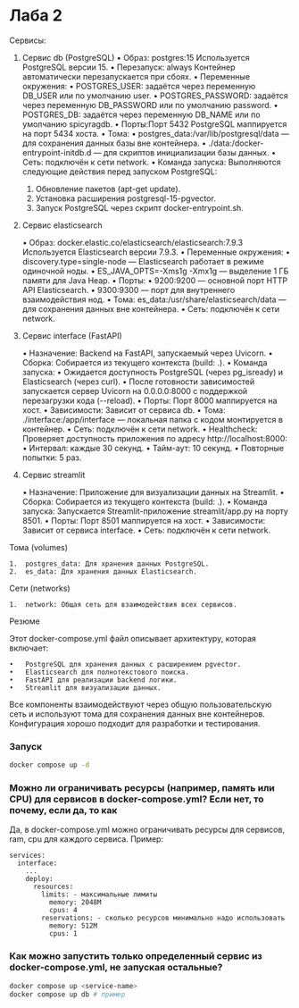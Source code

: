 # Лаба 2

Сервисы:
1. Сервис db (PostgreSQL)
	•	Образ: postgres:15 Используется PostgreSQL версии 15.
	•	Перезапуск: always Контейнер автоматически перезапускается при сбоях.
	•	Переменные окружения:
	•	POSTGRES_USER: задаётся через переменную DB_USER или по умолчанию user.
	•	POSTGRES_PASSWORD: задаётся через переменную DB_PASSWORD или по умолчанию password.
	•	POSTGRES_DB: задаётся через переменную DB_NAME или по умолчанию spicyragdb.
	•	Порты:Порт 5432 PostgreSQL маппируется на порт 5434 хоста.
	•	Тома:
	•	postgres_data:/var/lib/postgresql/data — для сохранения данных базы вне контейнера.
	•	./data:/docker-entrypoint-initdb.d — для скриптов инициализации базы данных.
	•	Сеть: подключён к сети network.
	•	Команда запуска:
Выполняются следующие действия перед запуском PostgreSQL:
	1.	Обновление пакетов (apt-get update).
	2.	Установка расширения postgresql-15-pgvector.
	3.	Запуск PostgreSQL через скрипт docker-entrypoint.sh.

2. Сервис elasticsearch

	•	Образ: docker.elastic.co/elasticsearch/elasticsearch:7.9.3
Используется Elasticsearch версии 7.9.3.
	•	Переменные окружения:
	•	discovery.type=single-node — Elasticsearch работает в режиме одиночной ноды.
	•	ES_JAVA_OPTS=-Xms1g -Xmx1g — выделение 1 ГБ памяти для Java Heap.
	•	Порты:
	•	9200:9200 — основной порт HTTP API Elasticsearch.
	•	9300:9300 — порт для внутреннего взаимодействия нод.
	•	Тома:
es_data:/usr/share/elasticsearch/data — для сохранения данных вне контейнера.
	•	Сеть: подключён к сети network.

3. Сервис interface (FastAPI)

	•	Назначение: Backend на FastAPI, запускаемый через Uvicorn.
	•	Сборка:
Собирается из текущего контекста (build: .).
	•	Команда запуска:
	•	Ожидается доступность PostgreSQL (через pg_isready) и Elasticsearch (через curl).
	•	После готовности зависимостей запускается сервер Uvicorn на 0.0.0.0:8000 с поддержкой перезагрузки кода (--reload).
	•	Порты:
Порт 8000 маппируется на хост.
	•	Зависимости:
Зависит от сервиса db.
	•	Тома:
./interface:/app/interface — локальная папка с кодом монтируется в контейнер.
	•	Сеть: подключён к сети network.
	•	Healthcheck:
Проверяет доступность приложения по адресу http://localhost:8000:
	•	Интервал: каждые 30 секунд.
	•	Тайм-аут: 10 секунд.
	•	Повторные попытки: 5 раз.

4. Сервис streamlit

	•	Назначение: Приложение для визуализации данных на Streamlit.
	•	Сборка:
Собирается из текущего контекста (build: .).
	•	Команда запуска:
Запускается Streamlit-приложение streamlit/app.py на порту 8501.
	•	Порты:
Порт 8501 маппируется на хост.
	•	Зависимости:
Зависит от сервиса interface.
	•	Сеть: подключён к сети network.

Тома (volumes)

	1.	postgres_data: Для хранения данных PostgreSQL.
	2.	es_data: Для хранения данных Elasticsearch.

Сети (networks)

	1.	network: Общая сеть для взаимодействия всех сервисов.

Резюме

Этот docker-compose.yml файл описывает архитектуру, которая включает:

	•	PostgreSQL для хранения данных с расширением pgvector.
	•	Elasticsearch для полнотекстового поиска.
	•	FastAPI для реализации backend логики.
	•	Streamlit для визуализации данных.

Все компоненты взаимодействуют через общую пользовательскую сеть и используют тома для сохранения данных вне контейнеров. Конфигурация хорошо подходит для разработки и тестирования.



### Запуск
```bash
docker compose up -d
```


### Можно ли ограничивать ресурсы (например, память или CPU) для сервисов в docker-compose.yml? Если нет, то почему, если да, то как
Да, в docker-compose.yml можно ограничивать ресурсы для сервисов, ram, cpu для каждого сервиса. Пример:
```
services:
  interface:
    ...
    deploy:
      resources:
        limits: - максимальные лимиты
          memory: 2048M
          cpus: 4
        reservations: - сколько ресурсов минимально надо использовать
          memory: 512M
          cpus: 1
```

### Как можно запустить только определенный сервис из docker-compose.yml, не запуская остальные?
```bash
docker compose up <service-name>
docker compose up db # пример
```
